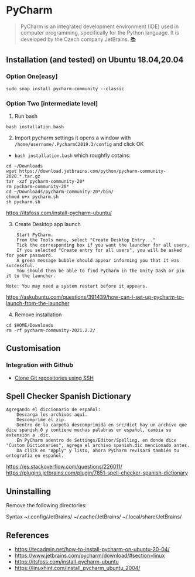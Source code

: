 # PyCharm
> PyCharm is an integrated development environment (IDE) used in computer programming, specifically for the Python language. It is developed by the Czech company JetBrains. [:books:](https://en.wikipedia.org/wiki/PyCharm)

## Installation (and tested) on Ubuntu 18.04,20.04 
### Option One[easy]
```
sudo snap install pycharm-community --classic
```

### Option Two [intermediate level]
1. Run bash
```
bash installation.bash
```
2. Import pycharm settings 
it opens a window with `/home/username/.PycharmC2019.3/config` and click OK

* `bash installation.bash` which roughfly cotains:
```
cd ~/Downloads
wget https://download.jetbrains.com/python/pycharm-community-2020.*.tar.gz
tar -xzf pycharm-community-20*
rm pycharm-community-20*
cd ~/Downloads/pycharm-community-20*/bin/
chmod u+x pycharm.sh
sh pycharm.sh
```
https://itsfoss.com/install-pycharm-ubuntu/

3. Create Desktop app launch
```
    Start PyCharm.
    From the Tools menu, select "Create Desktop Entry..."
    Tick the corresponding box if you want the launcher for all users.
    If you selected "Create entry for all users", you will be asked for your password.
    A green message bubble should appear informing you that it was successful.
    You should then be able to find PyCharm in the Unity Dash or pin it to the launcher.

Note: You may need a system restart before it appears.
```
https://askubuntu.com/questions/391439/how-can-i-set-up-pycharm-to-launch-from-the-launcher


4. Remove installation
```
cd $HOME/Downloads
rm -rf pycharm-community-2021.2.2/
```



## Customisation 
### Integration with Github 
* [Clone Git repositories using SSH](https://medium.com/@akshay.sinha/pycharm-integration-with-github-876510c6ca1f)


## Spell Checker Spanish Dictionary
```
Agregando el diccionario de español:
    Descarga los archivos aquí.
    Descomprime el zip.
    Dentro de la carpeta descomprimida en src/dict hay un archivo que dice spanish.0 y contiene muchas palabras en español, cambia su extensión a .dic.
    En PyCharm adentro de Settings/Editor/Spelling, en donde dice "Custom Dictionaries", agrega el archivo spanish.dic mencionado antes.
    Da click en "Apply" y listo, ahora PyCharm revisará también tu ortografía en español.
```
https://es.stackoverflow.com/questions/226011/    
https://plugins.jetbrains.com/plugin/7851-spell-checker-spanish-dictionary    


## Uninstalling 

Remove the following directories:

Syntax
    ~/.config/JetBrains/<product><version>
    ~/.cache/JetBrains/<product><version>
    ~/.local/share/JetBrains/<product><version>


## References
* https://tecadmin.net/how-to-install-pycharm-on-ubuntu-20-04/  
* https://www.jetbrains.com/pycharm/download/#section=linux  
* https://itsfoss.com/install-pycharm-ubuntu  
* https://linuxhint.com/install_pycharm_ubuntu_2004/   
